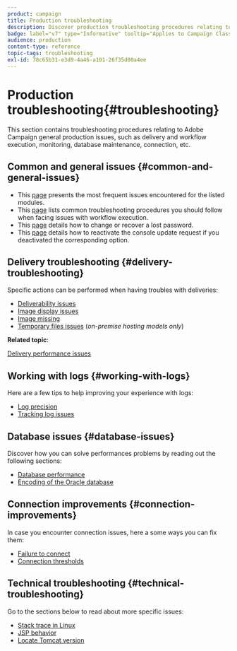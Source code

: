 ```yaml
---
product: campaign
title: Production troubleshooting
description: Discover production troubleshooting procedures relating to Adobe Campaign configuration, monitoring, upgrading process, data processing, and database maintenance procedure
badge: label="v7" type="Informative" tooltip="Applies to Campaign Classic v7 only"
audience: production
content-type: reference
topic-tags: troubleshooting
exl-id: 78c65b31-e3d9-4a46-a101-26f35d00a4ee
---
```

# Production troubleshooting{#troubleshooting}



This section contains troubleshooting procedures relating to Adobe Campaign general production issues, such as delivery and workflow execution, monitoring, database maintenance, connection, etc.

## Common and general issues {#common-and-general-issues}

* This [page](../../production/using/modules-and-frequent-issues.md) presents the most frequent issues encountered for the listed modules.
* This [page](../../production/using/workflow-execution.md) lists common troubleshooting procedures you should follow when facing issues with workflow execution.
* This [page](../../production/using/lost-password.md) details how to change or recover a lost password.
* This [page](../../production/using/console-update.md) details how to reactivate the console update request if you deactivated the corresponding option.

## Delivery troubleshooting {#delivery-troubleshooting}

Specific actions can be performed when having troubles with deliveries:
* [Deliverability issues](../../production/using/performance-and-throughput-issues.md#deliverability_issues)
* [Image display issues](../../production/using/image-display-issues.md)
* [Image missing](../../production/using/images-missing.md)
* [Temporary files issues](../../production/using/temporary-files.md) (*on-premise hosting models only*)

**Related topic**:

[Delivery performance issues](../../delivery/using/delivery-performances.md)

## Working with logs {#working-with-logs}

Here are a few tips to help improving your experience with logs:

* [Log precision](../../production/using/log-precision.md)
* [Tracking log issues](../../production/using/tracking-logs-issues.md)

## Database issues {#database-issues}

Discover how you can solve performances problems by reading out the following sections:

* [Database performance](../../production/using/database-performances.md)
* [Encoding of the Oracle database](../../production/using/encoding-of-the-oracle-database.md)

## Connection improvements {#connection-improvements}

In case you encounter connection issues, here a some ways you can fix them:

* [Failure to connect](../../production/using/failure-to-connect.md)
* [Connection thresholds](../../production/using/connection-thresholds.md)

## Technical troubleshooting {#technical-troubleshooting}

Go to the sections below to read about more specific issues:

* [Stack trace in Linux](../../production/using/stack-trace-in-linux.md)
* [JSP behavior](../../production/using/jsp-behavior.md)
* [Locate Tomcat version](../../production/using/locate-tomcat-version.md)
